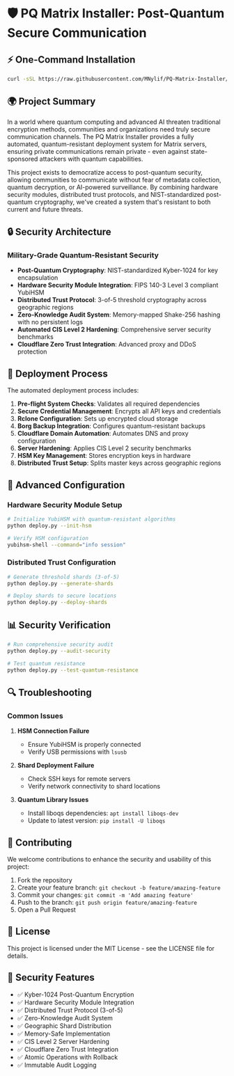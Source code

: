 # 🛡️ PQ Matrix Installer: Post-Quantum Secure Communication

## ⚡ One-Command Installation

```bash
curl -sSL https://raw.githubusercontent.com/MNylif/PQ-Matrix-Installer/main/install.sh | bash
```

## 🌍 Project Summary

In a world where quantum computing and advanced AI threaten traditional encryption methods, communities and organizations need truly secure communication channels. The PQ Matrix Installer provides a fully automated, quantum-resistant deployment system for Matrix servers, ensuring private communications remain private - even against state-sponsored attackers with quantum capabilities.

This project exists to democratize access to post-quantum security, allowing communities to communicate without fear of metadata collection, quantum decryption, or AI-powered surveillance. By combining hardware security modules, distributed trust protocols, and NIST-standardized post-quantum cryptography, we've created a system that's resistant to both current and future threats.

## 🔒 Security Architecture

### Military-Grade Quantum-Resistant Security

- **Post-Quantum Cryptography**: NIST-standardized Kyber-1024 for key encapsulation
- **Hardware Security Module Integration**: FIPS 140-3 Level 3 compliant YubiHSM
- **Distributed Trust Protocol**: 3-of-5 threshold cryptography across geographic regions
- **Zero-Knowledge Audit System**: Memory-mapped Shake-256 hashing with no persistent logs
- **Automated CIS Level 2 Hardening**: Comprehensive server security benchmarks
- **Cloudflare Zero Trust Integration**: Advanced proxy and DDoS protection

## 🚀 Deployment Process

The automated deployment process includes:

1. **Pre-flight System Checks**: Validates all required dependencies
2. **Secure Credential Management**: Encrypts all API keys and credentials
3. **Rclone Configuration**: Sets up encrypted cloud storage
4. **Borg Backup Integration**: Configures quantum-resistant backups
5. **Cloudflare Domain Automation**: Automates DNS and proxy configuration
6. **Server Hardening**: Applies CIS Level 2 security benchmarks
7. **HSM Key Management**: Stores encryption keys in hardware
8. **Distributed Trust Setup**: Splits master keys across geographic regions

## 🔧 Advanced Configuration

### Hardware Security Module Setup

```bash
# Initialize YubiHSM with quantum-resistant algorithms
python deploy.py --init-hsm

# Verify HSM configuration
yubihsm-shell --command="info session"
```

### Distributed Trust Configuration

```bash
# Generate threshold shards (3-of-5)
python deploy.py --generate-shards

# Deploy shards to secure locations
python deploy.py --deploy-shards
```

## 📊 Security Verification

```bash
# Run comprehensive security audit
python deploy.py --audit-security

# Test quantum resistance
python deploy.py --test-quantum-resistance
```

## 🔍 Troubleshooting

### Common Issues

1. **HSM Connection Failure**
   - Ensure YubiHSM is properly connected
   - Verify USB permissions with `lsusb`

2. **Shard Deployment Failure**
   - Check SSH keys for remote servers
   - Verify network connectivity to shard locations

3. **Quantum Library Issues**
   - Install liboqs dependencies: `apt install liboqs-dev`
   - Update to latest version: `pip install -U liboqs`

## 🤝 Contributing

We welcome contributions to enhance the security and usability of this project:

1. Fork the repository
2. Create your feature branch: `git checkout -b feature/amazing-feature`
3. Commit your changes: `git commit -m 'Add amazing feature'`
4. Push to the branch: `git push origin feature/amazing-feature`
5. Open a Pull Request

## 📜 License

This project is licensed under the MIT License - see the LICENSE file for details.

## 🔐 Security Features

- ✅ Kyber-1024 Post-Quantum Encryption
- ✅ Hardware Security Module Integration
- ✅ Distributed Trust Protocol (3-of-5)
- ✅ Zero-Knowledge Audit System
- ✅ Geographic Shard Distribution
- ✅ Memory-Safe Implementation
- ✅ CIS Level 2 Server Hardening
- ✅ Cloudflare Zero Trust Integration
- ✅ Atomic Operations with Rollback
- ✅ Immutable Audit Logging
